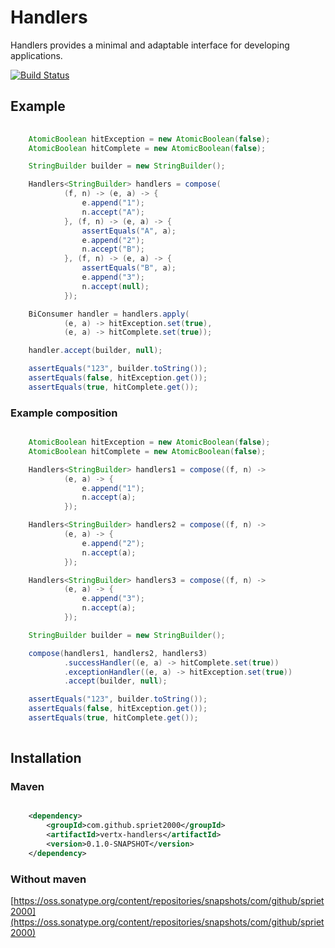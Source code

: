 # Handlers

Handlers provides a minimal and adaptable interface for developing applications.

[![Build Status](https://travis-ci.org/spriet2000/vertx-handlers.svg?branch=master)](https://travis-ci.org/spriet2000/vertx-handlers)

## Example

```java
    
    AtomicBoolean hitException = new AtomicBoolean(false);
    AtomicBoolean hitComplete = new AtomicBoolean(false);

    StringBuilder builder = new StringBuilder();

    Handlers<StringBuilder> handlers = compose(
            (f, n) -> (e, a) -> {
                e.append("1");
                n.accept("A");
            }, (f, n) -> (e, a) -> {
                assertEquals("A", a);
                e.append("2");
                n.accept("B");
            }, (f, n) -> (e, a) -> {
                assertEquals("B", a);
                e.append("3");
                n.accept(null);
            });

    BiConsumer handler = handlers.apply(
            (e, a) -> hitException.set(true),
            (e, a) -> hitComplete.set(true));

    handler.accept(builder, null);

    assertEquals("123", builder.toString());
    assertEquals(false, hitException.get());
    assertEquals(true, hitComplete.get());

```
### Example composition

``` java

    AtomicBoolean hitException = new AtomicBoolean(false);
    AtomicBoolean hitComplete = new AtomicBoolean(false);

    Handlers<StringBuilder> handlers1 = compose((f, n) ->
            (e, a) -> {
                e.append("1");
                n.accept(a);
            });

    Handlers<StringBuilder> handlers2 = compose((f, n) ->
            (e, a) -> {
                e.append("2");
                n.accept(a);
            });

    Handlers<StringBuilder> handlers3 = compose((f, n) ->
            (e, a) -> {
                e.append("3");
                n.accept(a);
            });

    StringBuilder builder = new StringBuilder();

    compose(handlers1, handlers2, handlers3)
            .successHandler((e, a) -> hitComplete.set(true))
            .exceptionHandler((e, a) -> hitException.set(true))
            .accept(builder, null);

    assertEquals("123", builder.toString());
    assertEquals(false, hitException.get());
    assertEquals(true, hitComplete.get());
    
```

## Installation

### Maven

```xml

    <dependency>
        <groupId>com.github.spriet2000</groupId>
        <artifactId>vertx-handlers</artifactId>
        <version>0.1.0-SNAPSHOT</version>
    </dependency>

```

### Without maven

[https://oss.sonatype.org/content/repositories/snapshots/com/github/spriet2000](https://oss.sonatype.org/content/repositories/snapshots/com/github/spriet2000)
